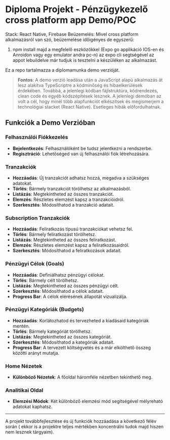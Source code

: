 # Diploma Projekt - Pénzügykezelő cross platform app Demo/POC

Stack: React Native, Firebase
Beüzemelés: Mivel cross platform alkalmazásról van szó, beüzemelése időigényes de egyszerű: 
1. npm install majd a megfelelő eszközökkel (Expo go applikáció IOS-en és Anroidon vagy egy emulator andra pc-n) az expo cli  segtségével az appot lebuildelve már tudjuk is tesztelni a készüléken az alkalmazást.

Ez a repo tartalmazza a diplomamunka demo verzióját.

> **Fontos**: A demo verzió leadása után a JavaScript alapú alkalmazás át lesz alakítva TypeScriptre a kódminőség és hibaelkerülések érdekében. Továbbá, a jelenlegi kódban fájlstruktúra, kódrendezés, clean code és egyéb kódszépítések lesznek. A jelenlegi demóban az volt a cél, hogy minél több alapfunkciót elkészítsek és megismerjem a technológiai stacket (React Native). Esetleges hibák előfordulhatnak.

## Funkciók a Demo Verzióban

### Felhasználói Fiókkezelés

- **Bejelentkezés**: Felhasználóként be tudsz jelentkezni a rendszerbe.
- **Regisztráció**: Lehetőséged van új felhasználói fiók létrehozására.

### Tranzakciók

- **Hozzáadás**: Új tranzakciót adhatsz hozzá, megadva a szükséges adatokat.
- **Törlés**: Bármely tranzakciót törölhetsz az alkalmazásból.
- **Listázás**: Megtekintheted az összes tranzakciót.
- **Elemzés**: Részletes elemzést kapsz a tranzakcióidról.
- **Szerkesztés**: Módosíthatod a tranzakció adatait.

### Subscription Tranzakciók

- **Hozzáadás**: Feliratkozás típusú tranzakciókat vehetsz fel.
- **Törlés**: Bármely feliratkozást törölhetsz.
- **Listázás**: Megtekintheted az összes feliratkozást.
- **Elemzés**: Részletes elemzést kapsz a feliratkozásaidról.
- **Szerkesztés**: Módosíthatod a feliratkozások adatait.

### Pénzügyi Célok (Goals)

- **Hozzáadás**: Definiálhatsz pénzügyi célokat.
- **Törlés**: Bármely célt törölhetsz.
- **Listázás**: Megtekintheted az összes pénzügyi célt.
- **Szerkesztés**: Módosíthatod a célok adatait.
- **Progress Bar**: A célok elérésének állapotát vizualizálja.

### Pénzügyi Kategóriák (Budgets)

- **Hozzáadás**: Korlátozhatod és tervezheted a kiadásaid kategóriák mentén.
- **Törlés**: Bármely kategóriát törölhetsz.
- **Listázás**: Megtekintheted az összes kategóriát.
- **Szerkesztés**: Módosíthatod a kategóriák adatait.
- **Progress Bar**: A tervezett költségvetés és a már elkölthető összeg közötti arányt mutatja.

### Home Nézetek

- **Különböző Nézetek**: A főoldal háromféle nézetben tekinthető meg.

### Analitikai Oldal

- **Elemzési Módok**: Két különböző elemzési mód segítségével mélyreható adatokat kaphatsz.

---

A projekt továbbfejlesztése és új funkciók hozzáadása a következő félév során ( ekkor is a projektre teljes mértékben koncentrálni tudok majd hiszen nem lesznek tárgyaim).
